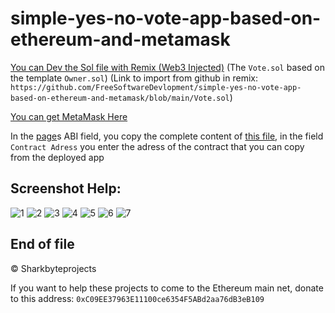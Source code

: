 # simple-yes-no-vote-app-based-on-ethereum-and-metamask

[You can Dev the Sol file with Remix (Web3 Injected)](https://remix.ethereum.org/#) (The `Vote.sol` based on the template `Owner.sol`) (Link to import from github in remix: `https://github.com/FreeSoftwareDevlopment/simple-yes-no-vote-app-based-on-ethereum-and-metamask/blob/main/Vote.sol`)

[You can get MetaMask Here](https://metamask.io/)


In the [page](https://freesoftwaredevlopment.github.io/simple-yes-no-vote-app-based-on-ethereum-and-metamask/index.html)s ABI field, you copy the complete content of [this file](https://raw.githubusercontent.com/FreeSoftwareDevlopment/simple-yes-no-vote-app-based-on-ethereum-and-metamask/main/voteABI.json), in the field `Contract Adress` you enter the adress of the contract that you can copy from the deployed app

## Screenshot Help:

![1](https://user-images.githubusercontent.com/40953479/116611327-8931c300-a936-11eb-8588-5ff887f249b7.png)
![2](https://user-images.githubusercontent.com/40953479/116611352-8fc03a80-a936-11eb-996f-9c6306a65c83.png)
![3](https://user-images.githubusercontent.com/40953479/116611357-90f16780-a936-11eb-84ea-0a7e9785faad.png)
![4](https://user-images.githubusercontent.com/40953479/116611367-9353c180-a936-11eb-9303-2fd279521cfa.png)
![5](https://user-images.githubusercontent.com/40953479/116611375-9484ee80-a936-11eb-8dce-a96c09bb3a86.png)
![6](https://user-images.githubusercontent.com/40953479/116611379-95b61b80-a936-11eb-8a13-9ba810e3c9bf.png)
![7](https://user-images.githubusercontent.com/40953479/116611387-98187580-a936-11eb-86fb-3772d59b7949.png)



## End of file

&copy; Sharkbyteprojects

If you want to help these projects to come to the Ethereum main net, donate to this address: `0xC09EE37963E11100ce6354F5ABd2aa76dB3eB109`
